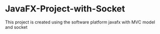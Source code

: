 # JavaFX-Project-with-Socket
This project is created using the software platform javafx with MVC model and socket
